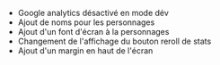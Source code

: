 - Google analytics désactivé en mode dév
- Ajout de noms pour les personnages
- Ajout d'un font d'écran à la personnages
- Changement de l'affichage du bouton reroll de stats
- Ajout d'un margin en haut de l'écran